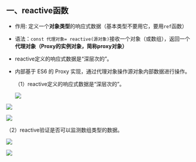 ## 一、reactive函数

- 作用: 定义一个**对象类型**的响应式数据（基本类型不要用它，要用`ref`函数）

- 语法：`const 代理对象= reactive(源对象)`接收一个对象（或数组），返回一个**代理对象（Proxy的实例对象，简称proxy对象）**

- reactive定义的响应式数据是“深层次的”。

- 内部基于 ES6 的 Proxy 实现，通过代理对象操作源对象内部数据进行操作。
  
  （1）reactive定义的响应式数据是“深层次的”。
  
  ![](E:\Learn\note\vue_note\img\learning-img\2022-09-22-21-15-48-image.png)

![](E:\Learn\note\vue_note\img\learning-img\2022-09-22-21-07-52-image.png)

![](E:\Learn\note\vue_note\img\learning-img\2022-09-22-21-14-18-image.png)

（2）reactive验证是否可以监测数组类型的数据。

![](E:\Learn\note\vue_note\img\learning-img\2022-09-22-21-16-26-image.png)

![](E:\Learn\note\vue_note\img\learning-img\2022-09-22-21-11-56-image.png)

```

```
